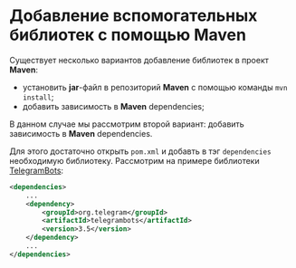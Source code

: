 # Добавление вспомогательных библиотек с помощью Maven

Существует несколько вариантов добавление библиотек в проект **Maven**:
* установить **jar**-файл в репозиторий **Maven** с помощью команды `mvn install`;
* добавить зависимость в **Maven** dependencies;

В данном случае мы рассмотрим второй вариант: добавить зависимость в **Maven** dependencies.

Для этого достаточно открыть `pom.xml` и добавть в тэг `dependencies` необходимую библиотеку.
Рассмотрим на примере библиотеки [TelegramBots](https://github.com/rubenlagus/TelegramBots):

```xml
<dependencies>
    ...
    <dependency>
        <groupId>org.telegram</groupId>
        <artifactId>telegrambots</artifactId>
        <version>3.5</version>
    </dependency>
    ...
</dependencies>
```
